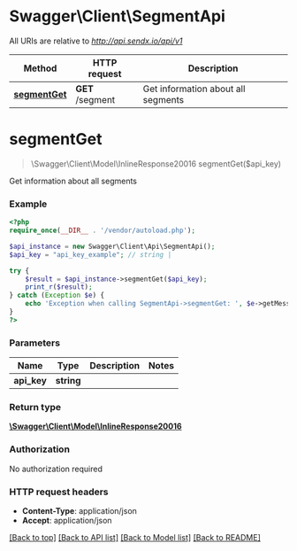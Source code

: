 # Swagger\Client\SegmentApi

All URIs are relative to *http://api.sendx.io/api/v1*

Method | HTTP request | Description
------------- | ------------- | -------------
[**segmentGet**](SegmentApi.md#segmentGet) | **GET** /segment | Get information about all segments


# **segmentGet**
> \Swagger\Client\Model\InlineResponse20016 segmentGet($api_key)

Get information about all segments



### Example
```php
<?php
require_once(__DIR__ . '/vendor/autoload.php');

$api_instance = new Swagger\Client\Api\SegmentApi();
$api_key = "api_key_example"; // string | 

try {
    $result = $api_instance->segmentGet($api_key);
    print_r($result);
} catch (Exception $e) {
    echo 'Exception when calling SegmentApi->segmentGet: ', $e->getMessage(), PHP_EOL;
}
?>
```

### Parameters

Name | Type | Description  | Notes
------------- | ------------- | ------------- | -------------
 **api_key** | **string**|  |

### Return type

[**\Swagger\Client\Model\InlineResponse20016**](../Model/InlineResponse20016.md)

### Authorization

No authorization required

### HTTP request headers

 - **Content-Type**: application/json
 - **Accept**: application/json

[[Back to top]](#) [[Back to API list]](../../README.md#documentation-for-api-endpoints) [[Back to Model list]](../../README.md#documentation-for-models) [[Back to README]](../../README.md)

